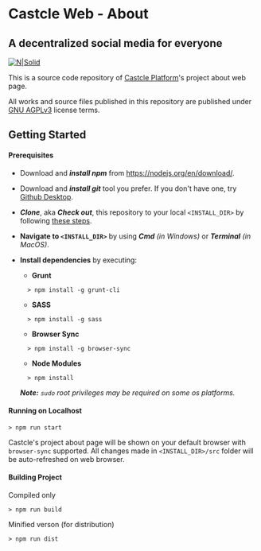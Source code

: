 # **Castcle Web - About**

## A decentralized social media for everyone

[![N|Solid](https://avatars.githubusercontent.com/u/85831466?s=200&v=4)](https://github.com/castcle)

This is a source code repository of [Castcle Platform](https://castcle.com)'s project about web page.

All works and source files published in this repository are published under [GNU AGPLv3](https://github.com/castcle/castcle-api/blob/main/LICENSE) license terms.

## **Getting Started** <a name="started"></a>

#### Prerequisites

- Download and **_install npm_** from https://nodejs.org/en/download/.

- Download and **_install git_** tool you prefer. If you don't have one, try [Github Desktop](https://desktop.github.com/).

- **_Clone_**, aka **_Check out_**, this repository to your local `<INSTALL_DIR>` by following [these steps](https://docs.github.com/en/github/creating-cloning-and-archiving-repositories/cloning-a-repository-from-github/cloning-a-repository).

- **Navigate to `<INSTALL_DIR>`** by using **_Cmd_** _(in Windows)_ or **_Terminal_** _(in MacOS)_.

- **Install dependencies** by executing:

  - **Grunt**
  ```
    > npm install -g grunt-cli
  ```

  - **SASS**
  ```
    > npm install -g sass
  ```

  - **Browser Sync**
  ```
    > npm install -g browser-sync
  ```

  - **Node Modules**
  ```
    > npm install
  ```

  _**Note:** `sudo` root privileges may be required on some os platforms._

#### Running on Localhost

```
> npm run start
```

Castcle's project about page will be shown on your default browser with `browser-sync` supported. All changes made in `<INSTALL_DIR>/src` folder will be auto-refreshed on web browser.

#### Building Project

Compiled only

```
> npm run build
```

Minified verson (for distribution)

```
> npm run dist
```
